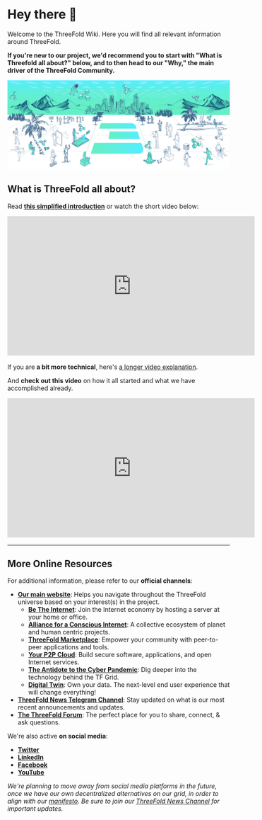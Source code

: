 # Hey there 👋

Welcome to the ThreeFold Wiki. Here you will find all relevant information around ThreeFold.

**If you're new to our project, we'd recommend you to start with "What is Threefold all about?" below, and to then head to our "Why," the main driver of the ThreeFold Community.**

![](img/welcomepage.png)

## What is ThreeFold all about?

Read **[this simplified introduction](longstoryshort)** or watch the short video below:

<iframe width="560" height="315" src="https://www.youtube.com/embed/5DtVU66Z74s" frameborder="0" allow="accelerometer; autoplay; encrypted-media; gyroscope; picture-in-picture" allowfullscreen></iframe>

If you are **a bit more technical**, here's [a longer video explanation](howitworks_2).

And **check out this video** on how it all started and what we have accomplished already.

<iframe width="560" height="315" src="https://www.youtube.com/embed/AAV4yYZ_P3k" frameborder="0" allow="accelerometer; autoplay; encrypted-media; gyroscope; picture-in-picture" allowfullscreen></iframe>

---

## More Online Resources

For additional information, please refer to our **official channels**:

- **[Our main website](https://threefold.io)**: Helps you navigate throughout the ThreeFold universe based on your interest(s) in the project.
    - **[Be The Internet](https://farming.threefold.io)**: Join the Internet economy by hosting a server at your home or office.
    - **[Alliance for a Conscious Internet](https://consciousinternet.org)**: A collective ecosystem of planet and human centric projects.
    - **[ThreeFold Marketplace](https://marketplace.threefold.io)**: Empower your community with peer-to-peer applications and tools.
    - **[Your P2P Cloud](https://cloud.threefold.io)**: Build secure software, applications, and open Internet services.
    - **[The Antidote to the Cyber Pandemic](https://threefold.tech)**: Dig deeper into the technology behind the TF Grid.
    - **[Digital Twin](https://mydigitaltwin.io)**: Own your data. The next-level end user experience that will change everything!
- **[ThreeFold News Telegram Channel](https://t.me/threefoldnews)**: Stay updated on what is our most recent announcements and updates.
- **[The ThreeFold Forum](https://forum.threefold.io)**: The perfect place for you to share, connect, & ask questions.

We're also active **on social media**:

- **[Twitter](https://twitter.com/threefold_io)**
- **[LinkedIn](https://linkedin.com/company/threefold-foundation/)**
- **[Facebook](https://facebook.com/threefold.io)**
- **[YouTube](https://youtube.com/c/ThreeFoldFoundation)**

*We're planning to move away from social media platforms in the future, once we have our own decentralized alternatives on our grid, in order to align with our [manifesto](https://wiki.threefold.io/threefold_decentralization_manifesto_v_2_0_1.pdf). Be sure to join our [ThreeFold News Channel](https://t.me/threefoldnews) for important updates.*
